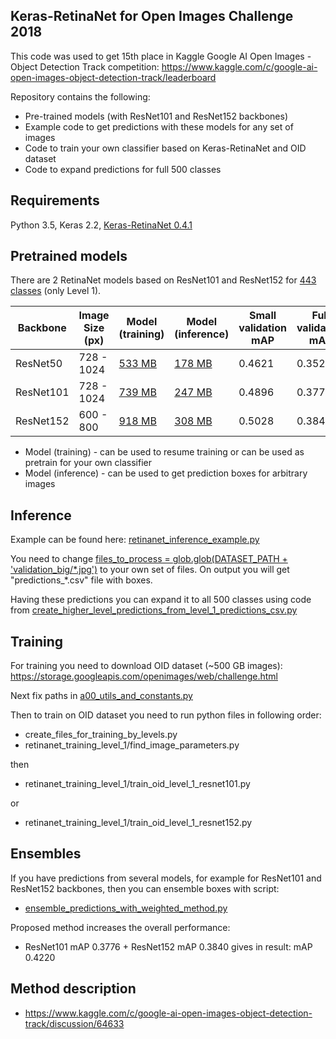 ## Keras-RetinaNet for Open Images Challenge 2018

This code was used to get 15th place in Kaggle Google AI Open Images - Object Detection Track competition: 
https://www.kaggle.com/c/google-ai-open-images-object-detection-track/leaderboard 

Repository contains the following:
* Pre-trained models (with ResNet101 and ResNet152 backbones)
* Example code to get predictions with these models for any set of images
* Code to train your own classifier based on Keras-RetinaNet and OID dataset 
* Code to expand predictions for full 500 classes

## Requirements

Python 3.5, Keras 2.2, [Keras-RetinaNet 0.4.1](https://github.com/fizyr/keras-retinanet)

## Pretrained models

There are 2 RetinaNet models based on ResNet101 and ResNet152 for [443 classes](https://github.com/ZFTurbo/Keras-RetinaNet-for-Open-Images-Challenge-2018/blob/master/a00_utils_and_constants.py#L36) (only Level 1). 

| Backbone | Image Size (px) | Model (training) | Model (inference) | Small validation mAP | Full validation mAP |
| --- | --- | --- | --- | --- |  --- |
| ResNet50 | 728 - 1024 | [533 MB](https://github.com/ZFTurbo/Keras-RetinaNet-for-Open-Images-Challenge-2018/releases/download/v1.1/retinanet_resnet50_level_1.h5) | [178 MB](https://github.com/ZFTurbo/Keras-RetinaNet-for-Open-Images-Challenge-2018/releases/download/v1.1/retinanet_resnet50_level_1_converted.h5) | 0.4621 | 0.3520 |
| ResNet101 | 728 - 1024 | [739 MB](https://github.com/ZFTurbo/Keras-RetinaNet-for-Open-Images-Challenge-2018/releases/download/v1.0/retinanet_resnet101_level_1.h5) | [247 MB](https://github.com/ZFTurbo/Keras-RetinaNet-for-Open-Images-Challenge-2018/releases/download/v1.0/retinanet_resnet101_level_1_converted.h5) | 0.4896 | 0.3776 |
| ResNet152 | 600 - 800 | [918 MB](https://github.com/ZFTurbo/Keras-RetinaNet-for-Open-Images-Challenge-2018/releases/download/v1.0/retinanet_resnet152_level_1.h5) | [308 MB](https://github.com/ZFTurbo/Keras-RetinaNet-for-Open-Images-Challenge-2018/releases/download/v1.0/retinanet_resnet152_level_1_converted.h5) | 0.5028 | 0.3840 |

* Model (training) - can be used to resume training or can be used as pretrain for your own classifier
* Model (inference) - can be used to get prediction boxes for arbitrary images

## Inference 

Example can be found here: [retinanet_inference_example.py](https://github.com/ZFTurbo/Keras-RetinaNet-for-Open-Images-Challenge-2018/blob/master/retinanet_inference_example.py)

You need to change [files_to_process = glob.glob(DATASET_PATH + 'validation_big/\*.jpg')](https://github.com/ZFTurbo/Keras-RetinaNet-for-Open-Images-Challenge-2018/blob/master/retinanet_inference_example.py#L181) to your own set of files.
On output you will get "predictions_\*.csv" file with boxes.

Having these predictions you can expand it to all 500 classes using code from [create_higher_level_predictions_from_level_1_predictions_csv.py](https://github.com/ZFTurbo/Keras-RetinaNet-for-Open-Images-Challenge-2018/blob/master/create_higher_level_predictions_from_level_1_predictions_csv.py)

## Training

For training you need to download OID dataset (~500 GB images): https://storage.googleapis.com/openimages/web/challenge.html

Next fix paths in [a00_utils_and_constants.py](https://github.com/ZFTurbo/Keras-RetinaNet-for-Open-Images-Challenge-2018/blob/master/a00_utils_and_constants.py)

Then to train on OID dataset you need to run python files in following order:

* create_files_for_training_by_levels.py
* retinanet_training_level_1/find_image_parameters.py

then
* retinanet_training_level_1/train_oid_level_1_resnet101.py

or 
* retinanet_training_level_1/train_oid_level_1_resnet152.py


## Ensembles

If you have predictions from several models, for example for ResNet101 and ResNet152 backbones, then you can ensemble boxes with script:
* [ensemble_predictions_with_weighted_method.py](https://github.com/ZFTurbo/Keras-RetinaNet-for-Open-Images-Challenge-2018/blob/master/ensemble_predictions_with_weighted_method.py)

Proposed method increases the overall performance: 

* ResNet101 mAP 0.3776 + ResNet152 mAP 0.3840 gives in result: mAP 0.4220 

## Method description

* https://www.kaggle.com/c/google-ai-open-images-object-detection-track/discussion/64633
 